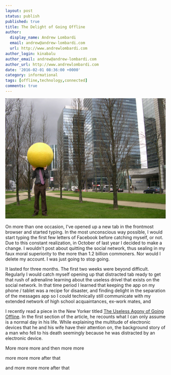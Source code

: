 ```yaml
---
layout: post
status: publish
published: true
title: The Delight of Going Offline
author:
  display_name: Andrew Lombardi
  email: andrew@andrew-lombardi.com
  url: http://www.andrewlombardi.com
author_login: kinabalu
author_email: andrew@andrew-lombardi.com
author_url: http://www.andrewlombardi.com
date: '2016-02-01 08:36:00 +0000'
category: informational
tags: [offline,technology,connected]
comments: true
---
```


![Going Offline](/images/blog/going_offline.jpg)

On more than one occasion, I've opened up a new tab in the frontmost browser and started typing. In the most unconscious way possible, I would start typing the first few letters of Facebook before catching myself, or not. Due to this constant realization, in October of last year I decided to make a change. I wouldn't post about quitting the social network, thus sealing in my faux moral superiority to the more than 1.2 billion commoners. Nor would I delete my account. I was just going to stop going.

It lasted for three months. The first two weeks were beyond difficult. Regularly I would catch myself opening up that distracted tab ready to get that rush of adrenaline learning about the useless drivel that exists on the social network. In that time period I learned that keeping the app on my phone / tablet was a recipe for disaster, and finding delight in the separation of the messages app so I could technically still communicate with my extended network of high school acquaintances, ex-work mates, and

I recently read a piece in the New Yorker titled [The Useless Agony of Going Offline](http://www.newyorker.com/books/page-turner/the-useless-agony-of-going-offline). In the first section of the article, he recounts what I can only assume is a normal day in his life. While explaining the multitude of electronic devices that he and his wife have their attention on, the background story of a man who fell to his death seemingly because he was distracted by an electronic device.


<!--more-->

More more more
and then more more

more more more after that


and more more more after that

